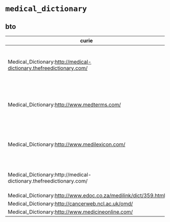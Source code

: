 # `medical_dictionary`

## bto

| curie                                                                |   usages | nodes                                                                                                                                                                                                                                                                                                      |
|----------------------------------------------------------------------|----------|------------------------------------------------------------------------------------------------------------------------------------------------------------------------------------------------------------------------------------------------------------------------------------------------------------|
| Medical_Dictionary:http://medical-dictionary.thefreedictionary.com/  |      103 | [BTO:0000407](http://purl.obolibrary.org/obo/BTO_0000407), [BTO:0000618](http://purl.obolibrary.org/obo/BTO_0000618), [BTO:0001775](http://purl.obolibrary.org/obo/BTO_0001775), [BTO:0002204](http://purl.obolibrary.org/obo/BTO_0002204), [BTO:0002326](http://purl.obolibrary.org/obo/BTO_0002326), ... |
| Medical_Dictionary:http://www.medterms.com/                          |       61 | [BTO:0000035](http://purl.obolibrary.org/obo/BTO_0000035), [BTO:0000081](http://purl.obolibrary.org/obo/BTO_0000081), [BTO:0000227](http://purl.obolibrary.org/obo/BTO_0000227), [BTO:0000654](http://purl.obolibrary.org/obo/BTO_0000654), [BTO:0000966](http://purl.obolibrary.org/obo/BTO_0000966), ... |
| Medical_Dictionary:http://www.medilexicon.com/                       |       27 | [BTO:0002700](http://purl.obolibrary.org/obo/BTO_0002700), [BTO:0002705](http://purl.obolibrary.org/obo/BTO_0002705), [BTO:0003164](http://purl.obolibrary.org/obo/BTO_0003164), [BTO:0003175](http://purl.obolibrary.org/obo/BTO_0003175), [BTO:0003176](http://purl.obolibrary.org/obo/BTO_0003176), ... |
| Medical_Dictionary:http\://medical-dictionary.thefreedictionary.com/ |        4 | [BTO:0006481](http://purl.obolibrary.org/obo/BTO_0006481), [BTO:0006486](http://purl.obolibrary.org/obo/BTO_0006486), [BTO:0006487](http://purl.obolibrary.org/obo/BTO_0006487), [BTO:0006494](http://purl.obolibrary.org/obo/BTO_0006494)                                                                 |
| Medical_Dictionary:http://www.edoc.co.za/medilink/dict/359.html      |        1 | [BTO:0000025](http://purl.obolibrary.org/obo/BTO_0000025)                                                                                                                                                                                                                                                  |
| Medical_Dictionary:http://cancerweb.ncl.ac.uk/omd/                   |        1 | [BTO:0000621](http://purl.obolibrary.org/obo/BTO_0000621)                                                                                                                                                                                                                                                  |
| Medical_Dictionary:http://www.medicineonline.com/                    |        1 | [BTO:0003669](http://purl.obolibrary.org/obo/BTO_0003669)                                                                                                                                                                                                                                                  |

